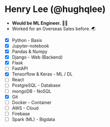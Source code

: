 # Henry Lee (@hughqlee)

* **Would be ML Engineer.** 🧑‍💻
* Worked for an Overseas Sales before. 🌏

- [X] Python - Basis
- [X] Jupyter-notebook
- [X] Pandas & Numpy
- [X] Django - Web (Backend)
- [X] Flask
- [ ] FastAPI
- [X] Tensorflow & Keras - ML / DL
- [ ] React
- [ ] PostgreSQL - Database
- [ ] mongoDB - NoSQL
- [X] Git
- [ ] Docker - Container
- [ ] AWS - Cloud
- [ ] Firebase
- [ ] Spark (ML) - Bigdata
